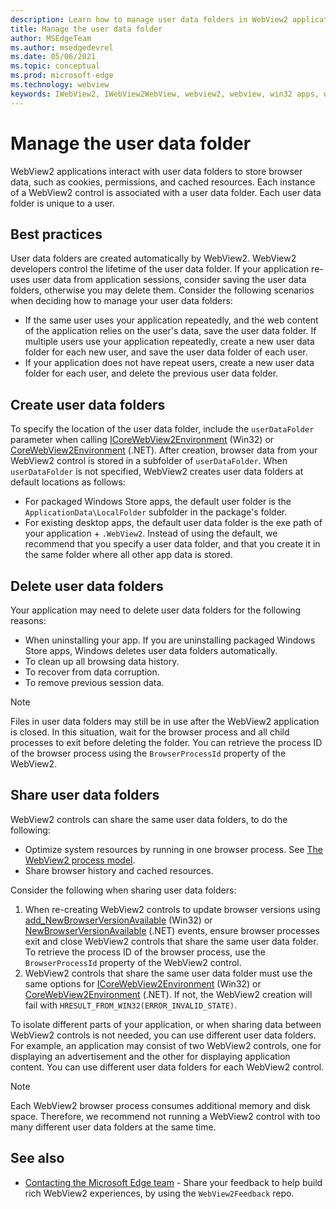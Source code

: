 ```yaml
---
description: Learn how to manage user data folders in WebView2 applications.
title: Manage the user data folder
author: MSEdgeTeam
ms.author: msedgedevrel
ms.date: 05/06/2021
ms.topic: conceptual
ms.prod: microsoft-edge
ms.technology: webview
keywords: IWebView2, IWebView2WebView, webview2, webview, win32 apps, win32, edge, ICoreWebView2, ICoreWebView2Host, browser control, edge html, user data folder
---
```

# Manage the user data folder  

WebView2 applications interact with user data folders to store browser data, such as cookies, permissions, and cached resources.  Each instance of a WebView2 control is associated with a user data folder.  Each user data folder is unique to a user.  

## Best practices  

User data folders are created automatically by WebView2.  WebView2 developers control the lifetime of the user data folder.  If your application re-uses user data from application sessions, consider saving the user data folders, otherwise you may delete them.  Consider the following scenarios when deciding how to manage your user data folders:  

*   If the same user uses your application repeatedly, and the web content of the application relies on the user's data, save the user data folder.  If multiple users use your application repeatedly, create a new user data folder for each new user, and save the user data folder of each user.
*   If your application does not have repeat users, create a new user data folder for each user, and delete the previous user data folder.  
    
## Create user data folders  

To specify the location of the user data folder, include the `userDataFolder` parameter when calling [ICoreWebView2Environment](/microsoft-edge/webview2/reference/win32/icorewebview2environment) \(Win32\) or [CoreWebView2Environment](/dotnet/api/microsoft.web.webview2.core.corewebview2environment) \(.NET\).  After creation, browser data from your WebView2 control is stored in a subfolder of `userDataFolder`.  When `userDataFolder` is not specified, WebView2 creates user data folders at default locations as follows:  

*   For packaged Windows Store apps, the default user folder is the `ApplicationData\LocalFolder` subfolder in the package's  folder.  
*   For existing desktop apps, the default user data folder is the exe path of your application + `.WebView2`.  Instead of using the default, we recommend that you specify a user data folder, and that you create it in the same folder where all other app data is stored.  
    
## Delete user data folders  

Your application may need to delete user data folders for the following reasons:

*   When uninstalling your app.  If you are uninstalling packaged Windows Store apps, Windows deletes user data folders automatically.  
*   To clean up all browsing data history.  
*   To recover from data corruption.  
*   To remove previous session data.  
    
> [!NOTE]
> Files in user data folders may still be in use after the WebView2 application is closed.  In this situation, wait for the browser process and all child processes to exit before deleting the folder.  You can retrieve the process ID of the browser process using the `BrowserProcessId` property of the WebView2.  

## Share user data folders  

WebView2 controls can share the same user data folders, to do the following:

*   Optimize system resources by running in one browser process.  See [The WebView2 process model](../concepts/process-model.md).
*   Share browser history and cached resources.  
    
Consider the following when sharing user data folders:  

1.  When re-creating WebView2 controls to update browser versions using [add_NewBrowserVersionAvailable](/microsoft-edge/webview2/reference/win32/icorewebview2environment#add_newbrowserversionavailable) \(Win32\) or [NewBrowserVersionAvailable](/dotnet/api/microsoft.web.webview2.core.corewebview2environment.newbrowserversionavailable) \(.NET\) events, ensure browser processes exit and close WebView2 controls that share the same user data folder.  To retrieve the process ID of the browser process, use the `BrowserProcessId` property of the WebView2 control.  
1.  WebView2 controls that share the same user data folder must use the same options for [ICoreWebView2Environment](/microsoft-edge/webview2/reference/win32/icorewebview2environment) \(Win32\) or [CoreWebView2Environment](/dotnet/api/microsoft.web.webview2.core.corewebview2environment) \(.NET\).  If not, the WebView2 creation will fail with `HRESULT_FROM_WIN32(ERROR_INVALID_STATE)`.  
    
To isolate different parts of your application, or when sharing data between WebView2 controls is not needed, you can use different user data folders.  For example, an application may consist of two WebView2 controls, one for displaying an advertisement and the other for displaying application content.  You can use different user data folders for each WebView2 control.

> [!NOTE]
> Each WebView2 browser process consumes additional memory and disk space.  Therefore, we recommend not running a WebView2 control with too many different user data folders at the same time.  


<!-- ====================================================================== -->
## See also

*  [Contacting the Microsoft Edge team][Contact] - Share your feedback to help build rich WebView2 experiences, by using the `WebView2Feedback` repo.


<!-- ====================================================================== -->
<!-- links -->
[Contact]: ../../contact.md "Contacting the Microsoft Edge team | Microsoft Edge Developer documentation"
